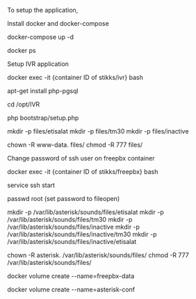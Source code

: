 To setup the application, 

Install docker and docker-compose

docker-compose up -d

docker ps

Setup IVR application

docker exec -it {container ID of stikks/ivr} bash

apt-get install php-pgsql

cd /opt/IVR

php bootstrap/setup.php

mkdir -p files/etisalat
mkdir -p files/tm30
mkdir -p  files/inactive

chown -R www-data. files/
chmod -R 777 files/

Change password of ssh user on freepbx container

docker exec -it {container ID of stikks/freepbx} bash

service ssh start

passwd root (set password to fileopen)

mkdir -p /var/lib/asterisk/sounds/files/etisalat
mkdir -p /var/lib/asterisk/sounds/files/tm30
mkdir -p  /var/lib/asterisk/sounds/files/inactive
mkdir -p /var/lib/asterisk/sounds/files/inactive/tm30
mkdir -p  /var/lib/asterisk/sounds/files/inactive/etisalat


chown -R asterisk. /var/lib/asterisk/sounds/files/
chmod -R 777 /var/lib/asterisk/sounds/files/

docker volume create --name=freepbx-data

docker volume create --name=asterisk-conf
